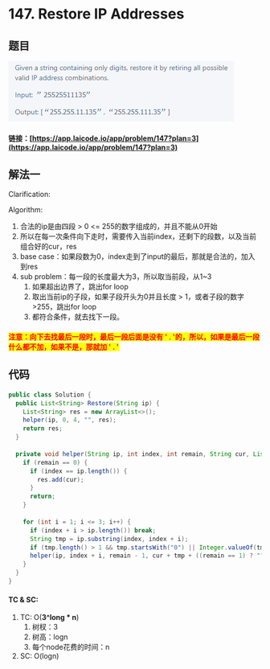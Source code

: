 # 147. Restore IP Addresses

## 题目

![](<../../.gitbook/assets/image (138).png>)

#### 链接：[https://app.laicode.io/app/problem/147?plan=3](https://app.laicode.io/app/problem/147?plan=3)

## 解法一

Clarification:&#x20;

Algorithm:&#x20;

1. 合法的ip是由四段 > 0 <= 255的数字组成的，并且不能从0开始
2. 所以在每一次条件向下走时，需要传入当前index，还剩下的段数，以及当前组合好的cur，res
3. base case：如果段数为0，index走到了input的最后，那就是合法的，加入到res
4. sub problem：每一段的长度最大为3，所以取当前段，从1\~3
   1. 如果超出边界了，跳出for loop
   2. 取出当前ip的子段，如果子段开头为0并且长度 > 1，或者子段的数字>255，跳出for loop
   3. 都符合条件，就去找下一段。

#### <mark style="color:red;">注意：向下去找最后一段时，最后一段后面是没有 ' . '的，所以，如果是最后一段什么都不加，如果不是，那就加 ' . '</mark>

## 代码

```java
public class Solution {
  public List<String> Restore(String ip) {
    List<String> res = new ArrayList<>();
    helper(ip, 0, 4, "", res);
    return res;
  }

  private void helper(String ip, int index, int remain, String cur, List<String> res) {
    if (remain == 0) {
      if (index == ip.length()) {
        res.add(cur);
      }
      return;
    }

    for (int i = 1; i <= 3; i++) {
      if (index + i > ip.length()) break;
      String tmp = ip.substring(index, index + i);
      if (tmp.length() > 1 && tmp.startsWith("0") || Integer.valueOf(tmp) > 255) break;
      helper(ip, index + i, remain - 1, cur + tmp + ((remain == 1) ? "" : "."), res);
    }
  }
}

```

#### TC & SC:&#x20;

1. TC: O(**3^long \* n**)
   1. 树杈：3
   2. 树高：logn
   3. 每个node花费的时间：n
2. SC: O(logn)
